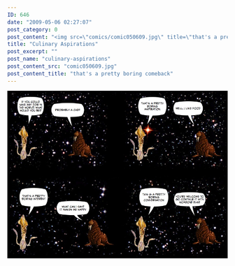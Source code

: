 ```yaml
---
ID: 646
date: "2009-05-06 02:27:07"
post_category: 0
post_content: "<img src=\"comics/comic050609.jpg\" title=\"that's a pretty boring comeback\" />"
title: "Culinary Aspirations"
post_excerpt: ""
post_name: "culinary-aspirations"
post_content_src: "comic050609.jpg"
post_content_title: "that's a pretty boring comeback"
---
```



[![that's a pretty boring comeback](/comics-hi-res/comic050609.jpg)](/comics-hi-res/comic050609.jpg "that's a pretty boring comeback")
